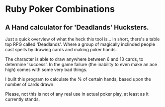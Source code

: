 # Ruby Poker Combinations

## A Hand  calculator for 'Deadlands' Hucksters.

Just a quick overview of what the heck this tool is... in short, there's a table top RPG called 'Deadlands'. Where a group of magically inclinded people cast spells by drawing cards and making poker hands.

The character is able to draw anywhere between 6 and 13 cards, to determine 'success'. In the game failure (the inability to even make an ace high) comes with some very bad things.

I built this program to calculate the % of certain hands, based upon the number of cards drawn. 

Please, not this is not of any real use in actual poker play, at least as it currently stands. 
